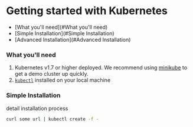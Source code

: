 # Getting started with Kubernetes

- [What you'll need](#What you'll need)
- [Simple Installation](#Simple Installation)
- [Advanced  Installation](#Advanced Installation)



<a name="What you'll need"></a>
### What you'll need

1. Kubernetes v1.7 or higher deployed. We recommend using [minikube](TODO) to get a demo cluster up quickly.
2. [`kubectl`](TODO) installed on your local machine




<a name="Simple Installation"></a>
### Simple Installation

detail installation process

```bash
curl some url | kubectl create -f -
```